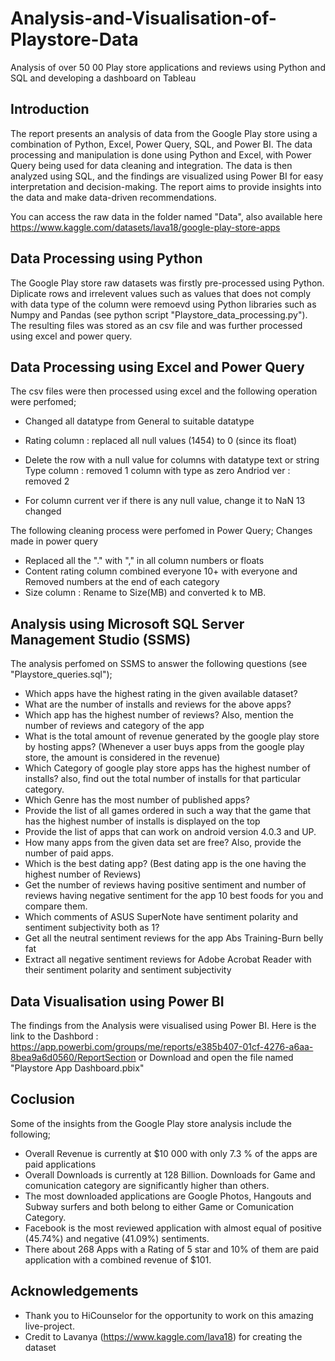 # Analysis-and-Visualisation-of-Playstore-Data
Analysis of over 50 00 Play store applications and reviews using Python and SQL and developing a dashboard on Tableau

## Introduction
The report presents an analysis of data from the Google Play store using a combination of Python, Excel, Power Query, SQL, and Power BI. The data processing and manipulation is done using Python and Excel, with Power Query being used for data cleaning and integration. The data is then analyzed using SQL, and the findings are visualized using Power BI for easy interpretation and decision-making. The report aims to provide insights into the data and make data-driven recommendations.

You can access the raw data in the folder named "Data", also available here https://www.kaggle.com/datasets/lava18/google-play-store-apps

## Data Processing using Python

The Google Play store raw datasets was firstly pre-processed using Python. Diplicate rows and irrelevent values such as values that does not comply with data type of the column were remoevd using Python libraries such as Numpy and Pandas (see python script "Playstore_data_processing.py"). The resulting files was stored as an csv file and was further processed using excel and power query.
 
## Data Processing using Excel and Power Query

The csv files were then processed using excel and the following operation were perfomed;
- Changed all datatype from General to suitable datatype
-  Rating column : replaced all null values (1454) to 0 (since its float)
-  Delete the row with a null value for columns with datatype text or string
   Type column : removed 1 column with type as zero
   Andriod ver : removed 2
	
- For column current ver if there is any null value, change it to NaN
	13 changed
 
 The following cleaning process were perfomed in Power Query;
 Changes made in power query

- Replaced all the "." with "," in all column numbers or floats
- Content rating column combined everyone 10+ with everyone and Removed numbers at the end of each category
- Size column : Rename to Size(MB) and converted k to MB.


## Analysis using Microsoft SQL Server Management Studio (SSMS)
The analysis perfomed on SSMS to answer the following questions (see "Playstore_queries.sql");

- Which apps have the highest rating in the given available dataset?
- What are the number of installs and reviews for the above apps? 
- Which app has the highest number of reviews? Also, mention the number of reviews and category of the app
- What is the total amount of revenue generated by the google play store by hosting apps? (Whenever a user buys apps  from the google play store, the amount is considered in the revenue)
- Which Category of google play store apps has the highest number of installs? also, find out the total number of installs for that particular category.
- Which Genre has the most number of published apps?
- Provide the list of all games ordered in such a way that the game that has the highest number of installs is displayed on the top
- Provide the list of apps that can work on android version 4.0.3 and UP.
- How many apps from the given data set are free? Also, provide the number of paid apps.
- Which is the best dating app? (Best dating app is the one having the highest number of Reviews)
- Get the number of reviews having positive sentiment and number of reviews having negative sentiment for the app 10 best foods for you and compare them.
- Which comments of ASUS SuperNote have sentiment polarity and sentiment subjectivity both as 1?
- Get all the neutral sentiment reviews for the app Abs Training-Burn belly fat 
- Extract all negative sentiment reviews for Adobe Acrobat Reader with their sentiment polarity and sentiment subjectivity



## Data Visualisation using Power BI
The findings from the Analysis were visualised using Power BI. Here is the link to the Dashbord : https://app.powerbi.com/groups/me/reports/e385b407-01cf-4276-a6aa-8bea9a6d0560/ReportSection or Download and open the file named "Playstore App Dashboard.pbix"

## Coclusion
Some of the insights from the Google Play store analysis include the following;
- Overall Revenue is currently at $10 000 with only 7.3 % of the apps are paid applications
- Overall Downloads is currently at 128 Billion. Downloads for Game  and comunication category are significantly higher than others.
- The most downloaded applications are Google Photos, Hangouts and Subway surfers and both belong to either Game or Comunication Category.
- Facebook is the most reviewed application with almost equal of positive (45.74%) and negative (41.09%) sentiments.
- There about 268 Apps with a Rating of 5 star and 10% of them are paid application with a combined revenue of $101.


## Acknowledgements
- Thank you to HiCounselor for the opportunity to work on this amazing live-project.
- Credit to Lavanya (https://www.kaggle.com/lava18) for creating the dataset
